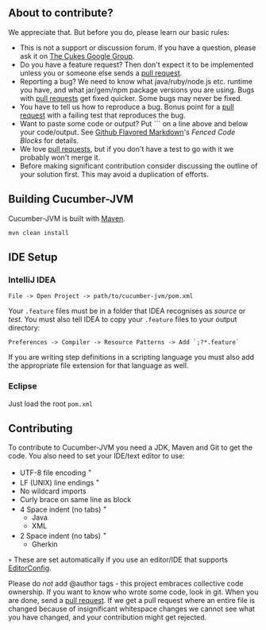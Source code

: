## About to contribute?

We appreciate that. But before you do, please learn our basic rules:

* This is not a support or discussion forum. If you have a question, please ask
  it on [The Cukes Google Group](http://groups.google.com/group/cukes).
* Do you have a feature request? Then don't expect it to be implemented unless
  you or someone else sends a [pull request](https://help.github.com/articles/using-pull-requests).
* Reporting a bug? We need to know what java/ruby/node.js etc. runtime you have,
  and what jar/gem/npm package versions you are using. Bugs with 
  [pull requests](https://help.github.com/articles/using-pull-requests) get
  fixed quicker. Some bugs may never be fixed.
* You have to tell us how to reproduce a bug. Bonus point for a 
  [pull request](https://help.github.com/articles/using-pull-requests) with a
  failing test that reproduces the bug.
* Want to paste some code or output? Put \`\`\` on a line above and below your 
  code/output. See 
  [Github Flavored Markdown](https://help.github.com/articles/github-flavored-markdown)'s 
  *Fenced Code Blocks* for details.
* We love [pull requests](https://help.github.com/articles/using-pull-requests), 
  but if you don't have a test to go with it we probably won't merge it.
* Before making significant contribution consider discussing the outline of 
  your solution first. This may avoid a duplication of efforts.

## Building Cucumber-JVM

Cucumber-JVM is built with [Maven](http://maven.apache.org/).

```
mvn clean install
```

## IDE Setup

### IntelliJ IDEA

```
File -> Open Project -> path/to/cucumber-jvm/pom.xml
```

Your `.feature` files must be in a folder that IDEA recognises as *source* or 
*test*. You must also tell IDEA to copy your `.feature` files to your output 
directory:

```
Preferences -> Compiler -> Resource Patterns -> Add `;?*.feature`
```

If you are writing step definitions in a scripting language you must also add 
the appropriate file extension for that language as well.

### Eclipse

Just load the root `pom.xml`

## Contributing

To contribute to Cucumber-JVM you need a JDK, Maven and Git to get the code. You
also need to set your IDE/text editor to use:

* UTF-8 file encoding <sup>+</sup>
* LF (UNIX) line endings <sup>+</sup>
* No wildcard imports
* Curly brace on same line as block
* 4 Space indent (no tabs) <sup>+</sup>
  * Java
  * XML
* 2 Space indent (no tabs) <sup>+</sup>
  * Gherkin

`+` These are set automatically if you use an editor/IDE that supports 
[EditorConfig](http://editorconfig.org/#download).

Please do *not* add @author tags - this project embraces collective code 
ownership. If you want to know who wrote some code, look in git. When you are
done, send a [pull request](http://help.github.com/send-pull-requests/).
If we get a pull request where an entire file is changed because of 
insignificant whitespace changes we cannot see what you have changed, and your
contribution might get rejected.